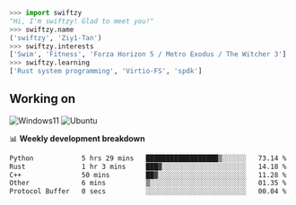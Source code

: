 ```python
>>> import swiftzy
"Hi, I'm swiftzy! Glad to meet you!"
>>> swiftzy.name
('swiftzy', 'Ziy1-Tan')
>>> swiftzy.interests
['Swim', 'Fitness', 'Forza Horizon 5 / Metro Exodus / The Witcher 3']
>>> swiftzy.learning
['Rust system programming', 'Virtio-FS', 'spdk']
```

## Working on

![Windows11](https://img.shields.io/badge/Windows%2011-00adef?style=flat-square&logo=windows&logoColor=ffffff)
![Ubuntu](https://img.shields.io/badge/Ubuntu%20(WSL)-dd4814?style=flat-square&logo=ubuntu&logoColor=ffffff)

📊 **Weekly development breakdown**
<!--START_SECTION:waka-->

```txt
Python            5 hrs 29 mins   ██████████████████▒░░░░░░   73.14 %
Rust              1 hr 3 mins     ███▓░░░░░░░░░░░░░░░░░░░░░   14.18 %
C++               50 mins         ██▓░░░░░░░░░░░░░░░░░░░░░░   11.28 %
Other             6 mins          ▒░░░░░░░░░░░░░░░░░░░░░░░░   01.35 %
Protocol Buffer   0 secs          ░░░░░░░░░░░░░░░░░░░░░░░░░   00.04 %
```

<!--END_SECTION:waka-->
